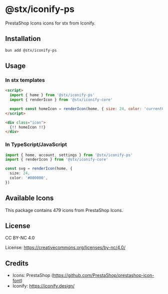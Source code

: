 # @stx/iconify-ps

PrestaShop Icons icons for stx from Iconify.

## Installation

```bash
bun add @stx/iconify-ps
```

## Usage

### In stx templates

```html
<script>
  import { home } from '@stx/iconify-ps'
  import { renderIcon } from '@stx/iconify-core'

  export const homeIcon = renderIcon(home, { size: 24, color: 'currentColor' })
</script>

<div class="icon">
  {!! homeIcon !!}
</div>
```

### In TypeScript/JavaScript

```typescript
import { home, account, settings } from '@stx/iconify-ps'
import { renderIcon } from '@stx/iconify-core'

const svg = renderIcon(home, {
  size: 24,
  color: '#000000',
})
```

## Available Icons

This package contains 479 icons from PrestaShop Icons.

## License

CC BY-NC 4.0

License: https://creativecommons.org/licenses/by-nc/4.0/

## Credits

- Icons: PrestaShop (https://github.com/PrestaShop/prestashop-icon-font)
- Iconify: https://iconify.design/
